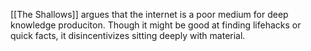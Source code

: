 [[The Shallows]] argues that the internet is a poor medium for deep knowledge produciton. Though it might be good at finding lifehacks or quick facts, it disincentivizes sitting deeply with material.


